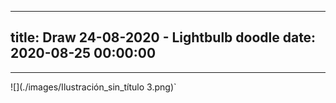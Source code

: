 
---
title: Draw 24-08-2020 - Lightbulb doodle
date: 2020-08-25 00:00:00
---
---


![](./images/Ilustración_sin_título 3.png)`